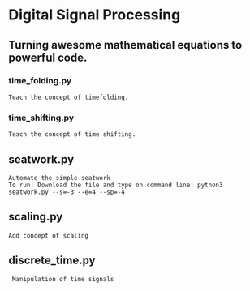 # Digital Signal Processing
## Turning awesome mathematical equations to powerful code.

### time_folding.py
    Teach the concept of timefolding.

### time_shifting.py
    Teach the concept of time shifting.

## seatwork.py
    Automate the simple seatwork
    To run: Download the file and type on command line: python3 seatwork.py --s=-3 --e=4 --sp=-4

## scaling.py
    Add concept of scaling

##  discrete_time.py
     Manipulation of time signals